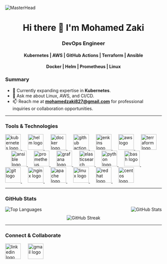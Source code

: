 ![MasterHead](https://cdn.dribbble.com/userupload/7725814/file/original-ad34e5a3d587a8a90b6586de67710225.gif)
<h1 align="center">Hi there 👋 I'm Mohamed Zaki</h1>

<p align="center">
  <h3 align="center">DevOps Engineer</h3>
</p>

<p align="center">
  <h4 align="center">Kubernetes | AWS | GitHub Actions | Terraform | Ansible</h4>
</p>

<p align="center">
  <h4 align="center">Docker | Helm | Prometheus | Linux</h4>
</p>

### Summary

- 🌱 Currently expanding expertise in **Kubernetes**.
- 💬 Ask me about Linux, AWS, and CI/CD.   
- 📫 Reach me at **[mohamedzaki827@gmail.com](mailto:mohamedzaki827@gmail.com)** for professional inquiries or collaboration opportunities.
---

### Tools & Technologies

<div align="left">
  <a href="https://kubernetes.io/" target="_blank">
    <img src="https://skillicons.dev/icons?i=kubernetes" height="50" alt="kubernetes logo" />
  </a>
  <img width="15" />
  <a href="https://helm.sh/" target="_blank">
    <img src="https://cdn.simpleicons.org/helm/0F1689" height="50" alt="helm logo" />
  </a>
  <img width="15" />
  <a href="https://www.docker.com/" target="_blank">
    <img src="https://skillicons.dev/icons?i=docker" height="50" alt="docker logo" />
  </a>
  <img width="15" />
  <a href="https://github.com/features/actions" target="_blank">
    <img src="https://cdn.simpleicons.org/githubactions/2088FF" height="50" alt="github actions logo" />
  </a>
  <img width="15" />
  <a href="https://www.jenkins.io/" target="_blank">
    <img src="https://skillicons.dev/icons?i=jenkins" height="50" alt="jenkins logo" />
  </a>
  <img width="15" />
  <a href="https://aws.amazon.com/" target="_blank">
    <img src="https://skillicons.dev/icons?i=aws" height="50" alt="aws logo" />
  </a>
  <img width="15" />
  <a href="https://www.terraform.io/" target="_blank">
    <img src="https://cdn.simpleicons.org/terraform/7B42BC" height="50" alt="terraform logo" />
  </a>
  <img width="15" />
  <a href="https://www.ansible.com/" target="_blank">
    <img src="https://cdn.jsdelivr.net/gh/devicons/devicon/icons/ansible/ansible-original.svg" height="50" alt="ansible logo" />
  </a>
  <img width="15" />
  <a href="https://prometheus.io/" target="_blank">
    <img src="https://skillicons.dev/icons?i=prometheus" height="50" alt="prometheus logo" />
  </a>
  <img width="15" />
  <a href="https://grafana.com/" target="_blank">
    <img src="https://skillicons.dev/icons?i=grafana" height="50" alt="grafana logo" />
  </a>
  <img width="15" />
  <a href="https://www.elastic.co/elasticsearch/" target="_blank">
    <img src="https://cdn.jsdelivr.net/gh/devicons/devicon/icons/elasticsearch/elasticsearch-original.svg" height="50" alt="elasticsearch logo" />
  </a>
  <img width="15" />
  <a href="https://www.python.org/" target="_blank">
    <img src="https://skillicons.dev/icons?i=py" height="50" alt="python logo" />
  </a>
  <img width="15" />
  <a href="https://www.gnu.org/software/bash/" target="_blank">
    <img src="https://skillicons.dev/icons?i=bash" height="50" alt="bash logo" />
  </a>
  <img width="15" />
  <a href="https://git-scm.com/" target="_blank">
    <img src="https://cdn.simpleicons.org/git/F05032" height="50" alt="git logo" />
  </a>
  <img width="15" />
  <a href="https://nginx.org/" target="_blank">
    <img src="https://skillicons.dev/icons?i=nginx" height="50" alt="nginx logo" />
  </a>
  <img width="15" />
  <a href="https://httpd.apache.org/" target="_blank">
    <img src="https://cdn.jsdelivr.net/gh/devicons/devicon/icons/apache/apache-original.svg" height="50" alt="apache logo" />
  </a>
  <img width="15" />
  <a href="https://www.linux.org/" target="_blank">
    <img src="https://cdn.jsdelivr.net/gh/devicons/devicon/icons/linux/linux-original.svg" height="50" alt="linux logo" />
  </a>
  <img width="15" />
  <a href="https://www.redhat.com/" target="_blank">
    <img src="https://cdn.simpleicons.org/redhat/EE0000" height="50" alt="redhat logo" />
  </a>
  <img width="15" />
  <a href="https://www.centos.org/" target="_blank">
    <img src="https://cdn.jsdelivr.net/gh/devicons/devicon/icons/centos/centos-original.svg" height="50" alt="centos logo" />
  </a>
</div>
<div align="left">
  <!-- all your icons -->
</div>

---



### GitHub Stats

<div align="center" style="display: flex; flex-direction: column; align-items: center; width: 100%;">
  <div style="width: 100%; display: flex; justify-content: space-between; align-items: flex-end;">
    <img src="https://github-readme-stats.vercel.app/api/top-langs?username=Mohamedzaakii&show_icons=true&locale=en&layout=compact&theme=dracula&hide_border=false" alt="Top Languages" />
    <img src="https://github-readme-stats.vercel.app/api?username=Mohamedzaakii&show_icons=true&locale=en&theme=dracula&hide_border=false" alt="GitHub Stats" />
  </div>
  <div style="margin-top: 10px; text-align: center; width: 100%;">
    <img src="https://github-readme-streak-stats.herokuapp.com/?user=Mohamedzaakii&theme=dracula" alt="GitHub Streak" />
  </div>
</div>
<div align="left">
  <!-- all your icons -->
</div>

---


### Connect & Collaborate

<div align="left">
  <a href="https://www.linkedin.com/in/mohamed-zaaki/" target="_blank" style="display:inline-block;">
    <img src="https://raw.githubusercontent.com/maurodesouza/profile-readme-generator/master/src/assets/icons/social/linkedin/default.svg" height="50" width="50" alt="linkedin logo" />
  </a>
  <img width="15" />
  <a href="mailto:mohamedzaki827@gmail.com" target="_blank" style="display:inline-block;">
    <img src="https://raw.githubusercontent.com/maurodesouza/profile-readme-generator/master/src/assets/icons/social/gmail/default.svg" height="50" width="50" alt="gmail logo" />
  </a>
</div>


